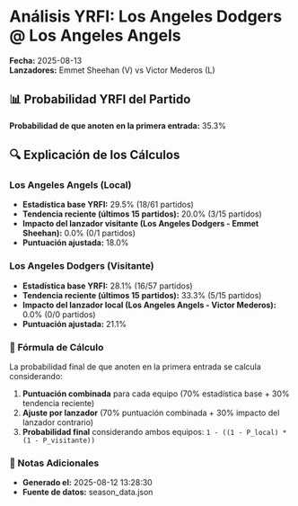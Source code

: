 # Análisis YRFI: Los Angeles Dodgers @ Los Angeles Angels

**Fecha:** 2025-08-13  
**Lanzadores:** Emmet Sheehan (V) vs Victor Mederos (L)

## 📊 Probabilidad YRFI del Partido

**Probabilidad de que anoten en la primera entrada:** 35.3%

## 🔍 Explicación de los Cálculos

### Los Angeles Angels (Local)
- **Estadística base YRFI:** 29.5% (18/61 partidos)
- **Tendencia reciente (últimos 15 partidos):** 20.0% (3/15 partidos)
- **Impacto del lanzador visitante (Los Angeles Dodgers - Emmet Sheehan):** 0.0% (0/1 partidos)
- **Puntuación ajustada:** 18.0%

### Los Angeles Dodgers (Visitante)
- **Estadística base YRFI:** 28.1% (16/57 partidos)
- **Tendencia reciente (últimos 15 partidos):** 33.3% (5/15 partidos)
- **Impacto del lanzador local (Los Angeles Angels - Victor Mederos):** 0.0% (0/0 partidos)
- **Puntuación ajustada:** 21.1%

### 📝 Fórmula de Cálculo

La probabilidad final de que anoten en la primera entrada se calcula considerando:
1. **Puntuación combinada** para cada equipo (70% estadística base + 30% tendencia reciente)
2. **Ajuste por lanzador** (70% puntuación combinada + 30% impacto del lanzador contrario)
3. **Probabilidad final** considerando ambos equipos: `1 - ((1 - P_local) * (1 - P_visitante))`

### 📌 Notas Adicionales

- **Generado el:** 2025-08-12 13:28:30
- **Fuente de datos:** season_data.json

